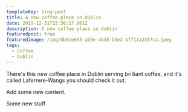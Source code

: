 ```yaml
---
templateKey: blog-post
title: A new coffee place in Dublin
date: 2019-12-31T15:36:17.861Z
description: A new coffee place in dublin
featuredpost: true
featuredimage: /img/db51e653-ab9e-4bd5-b3e2-bf711a2357c2.jpeg
tags:
  - Coffee
  - Dublin
---
```

There's this new coffee place in Dublin serving brilliant coffee, and it's called Laferrere-Wangs you should  check it out.

Add some new content.

Some new stuff
